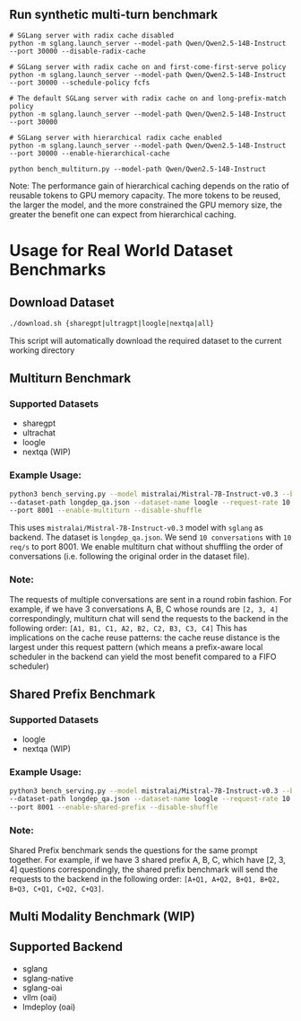 ## Run synthetic multi-turn benchmark

```
# SGLang server with radix cache disabled
python -m sglang.launch_server --model-path Qwen/Qwen2.5-14B-Instruct --port 30000 --disable-radix-cache

# SGLang server with radix cache on and first-come-first-serve policy
python -m sglang.launch_server --model-path Qwen/Qwen2.5-14B-Instruct --port 30000 --schedule-policy fcfs

# The default SGLang server with radix cache on and long-prefix-match policy
python -m sglang.launch_server --model-path Qwen/Qwen2.5-14B-Instruct --port 30000

# SGLang server with hierarchical radix cache enabled
python -m sglang.launch_server --model-path Qwen/Qwen2.5-14B-Instruct --port 30000 --enable-hierarchical-cache

```

```
python bench_multiturn.py --model-path Qwen/Qwen2.5-14B-Instruct
```

Note: The performance gain of hierarchical caching depends on the ratio of reusable tokens to GPU memory capacity. The more tokens to be reused, the larger the model, and the more constrained the GPU memory size, the greater the benefit one can expect from hierarchical caching.


# Usage for Real World Dataset Benchmarks
## Download Dataset
```bash
./download.sh {sharegpt|ultragpt|loogle|nextqa|all}
```
This script will automatically download the required dataset to the current working directory

## Multiturn Benchmark
### Supported Datasets
- sharegpt
- ultrachat
- loogle
- nextqa (WIP)
### Example Usage:
```bash
python3 bench_serving.py --model mistralai/Mistral-7B-Instruct-v0.3 --backend sglang \
--dataset-path longdep_qa.json --dataset-name loogle --request-rate 10 --num-prompts 10  \
--port 8001 --enable-multiturn --disable-shuffle
```
This uses `mistralai/Mistral-7B-Instruct-v0.3` model with `sglang` as backend. The dataset
is `longdep_qa.json`. We send `10 conversations` with `10 req/s` to port 8001. We enable
multiturn chat without shuffling the order of conversations (i.e. following the original
order in the dataset file).

### Note:
The requests of multiple conversations are sent in a round robin fashion.
For example, if we have 3 conversations A, B, C whose rounds are `[2, 3, 4]` correspondingly,
multiturn chat will send the requests to the backend in the following order: `[A1, B1, C1, A2, B2, C2, B3, C3, C4]`
This has implications on the cache reuse patterns: the cache reuse distance is the largest
under this request pattern (which means a prefix-aware local scheduler in the backend can
yield the most benefit compared to a FIFO scheduler)

## Shared Prefix Benchmark
### Supported Datasets
- loogle
- nextqa (WIP)
### Example Usage:
```bash
python3 bench_serving.py --model mistralai/Mistral-7B-Instruct-v0.3 --backend sglang \
--dataset-path longdep_qa.json --dataset-name loogle --request-rate 10 --num-prompts 10  \
--port 8001 --enable-shared-prefix --disable-shuffle
```
### Note:
Shared Prefix benchmark sends the questions for the same prompt together. For example,
if we have 3 shared prefix A, B, C, which have [2, 3, 4] questions correspondingly,
the shared prefix benchmark will send the requests to the
backend in the following order: `[A+Q1, A+Q2, B+Q1, B+Q2, B+Q3, C+Q1, C+Q2, C+Q3]`.


## Multi Modality Benchmark (WIP)

## Supported Backend
- sglang
- sglang-native
- sglang-oai
- vllm (oai)
- lmdeploy (oai)

